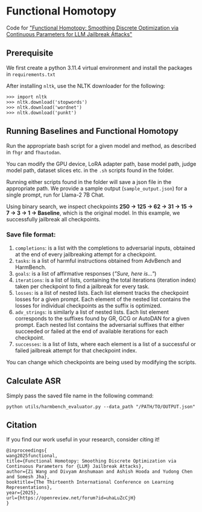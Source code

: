 # Functional Homotopy
Code for ["Functional Homotopy: Smoothing Discrete Optimization via Continuous Parameters for LLM Jailbreak Attacks"](https://openreview.net/forum?id=uhaLuZcCjH)

## Prerequisite
We first create a python 3.11.4 virtual environment and install the packages in `requirements.txt`

After installing `nltk`, use the NLTK downloader for the following:
```
>>> import nltk
>>> nltk.download('stopwords')
>>> nltk.download('wordnet')
>>> nltk.download('punkt')
```

## Running Baselines and Functional Homotopy
Run the appropriate bash script for a given model and method, as described in `fhgr` and `fhautodan`. 

You can modify the GPU device, LoRA adapter path, base model path, judge model path, dataset slices etc. in the `.sh` scripts found in the folder. 

Running either scripts found in the folder will save a json file in the appropriate path. We provide a sample output (`sample_output.json`) for a single prompt, run for Llama-2 7B Chat. 

Using binary search, we inspect checkpoints **250 -> 125 -> 62 -> 31 -> 15 -> 7 -> 3 -> 1 -> Baseline**, which is the original model. In this example, we successfully jailbreak all checkpoints.

### Save file format:
1. `completions`: is a list with the completions to adversarial inputs, obtained at the end of every jailbreaking attempt for a checkpoint.
2. `tasks`: is a list of harmful instructions obtained from AdvBench and HarmBench.
3. `goals`: is a list of affirmative responses (*"Sure, here is..."*)
4. `iterations`: is a list of lists, containing the total iterations (iteration index) taken per checkpoint to find a jailbreak for every task.
5. `losses`: is a list of nested lists. Each list element tracks the checkpoint losses for a given prompt. Each element of the nested list contains the losses for individual checkpoints as the suffix is optimized.
6. `adv_strings`: is similarly a list of nested lists. Each list element corresponds to the suffixes found by GR, GCG or AutoDAN for a given prompt. Each nested list contains the adversarial suffixes that either succeeded or failed at the end of available iterations for each checkpoint.
7. `successes`: is a list of lists, where each element is a list of a successful or failed jailbreak attempt for that checkpoint index. 

You can change which checkpoints are being used by modifying the scripts. 

## Calculate ASR
Simply pass the saved file name in the following command:
```
python utils/harmbench_evaluator.py --data_path "/PATH/TO/OUTPUT.json"
```

## Citation
If you find our work useful in your research, consider citing it!
```
@inproceedings{
wang2025functional,
title={Functional Homotopy: Smoothing Discrete Optimization via Continuous Parameters for {LLM} Jailbreak Attacks},
author={Zi Wang and Divyam Anshumaan and Ashish Hooda and Yudong Chen and Somesh Jha},
booktitle={The Thirteenth International Conference on Learning Representations},
year={2025},
url={https://openreview.net/forum?id=uhaLuZcCjH}
}
```
